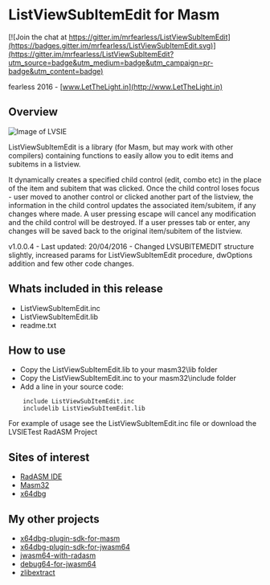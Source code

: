 # ListViewSubItemEdit for Masm

[![Join the chat at https://gitter.im/mrfearless/ListViewSubItemEdit](https://badges.gitter.im/mrfearless/ListViewSubItemEdit.svg)](https://gitter.im/mrfearless/ListViewSubItemEdit?utm_source=badge&utm_medium=badge&utm_campaign=pr-badge&utm_content=badge)

fearless 2016 - [www.LetTheLight.in](http://www.LetTheLight.in)

## Overview

![Image of LVSIE](https://github.com/mrfearless/ListViewSubItemEdit/blob/master/lvsie.png)

ListViewSubItemEdit is a library (for Masm, but may work with other compilers) containing functions to easily allow you to edit items and subitems in a listview. 

It dynamically creates a specified child control (edit, combo etc) in the place of the item and subitem that was clicked. 
Once the child control loses focus - user moved to another control or clicked another part of the listview, the information in the child control updates the associated item/subitem, if any changes where made.
A user pressing escape will cancel any modification and the child control will be destroyed. If a user presses tab or enter, any changes will be saved back to the original item/subitem of the listview.

v1.0.0.4 - Last updated: 20/04/2016 - Changed LVSUBITEMEDIT structure slightly, increased params for ListViewSubItemEdit procedure, dwOptions addition and few other code changes.

## Whats included in this release

* ListViewSubItemEdit.inc
* ListViewSubItemEdit.lib
* readme.txt

## How to use

* Copy the ListViewSubItemEdit.lib to your masm32\lib folder
* Copy the ListViewSubItemEdit.inc to your masm32\include folder
* Add a line in your source code:
```
    include ListViewSubItemEdit.inc
    includelib ListViewSubItemEdit.lib
```
For example of usage see the ListViewSubItemEdit.inc file or download the LVSIETest RadASM Project


## Sites of interest

* [RadASM IDE](http://www.oby.ro/rad_asm/)
* [Masm32](http://www.masm32.com/masmdl.htm)
* [x64dbg](https://github.com/x64dbg/x64dbg)


## My other projects
* [x64dbg-plugin-sdk-for-masm](https://bitbucket.org/mrfearless/x64dbg-plugin-sdk-for-masm)
* [x64dbg-plugin-sdk-for-jwasm64](https://bitbucket.org/mrfearless/x64dbg-plugin-sdk-for-jwasm64)
* [jwasm64-with-radasm](https://bitbucket.org/mrfearless/jwasm64-with-radasm)
* [debug64-for-jwasm64](https://bitbucket.org/mrfearless/debug64-for-jwasm64)
* [zlibextract](https://bitbucket.org/mrfearless/zlibextract)



